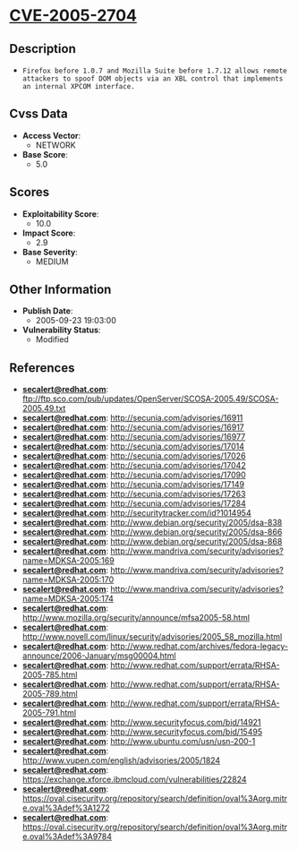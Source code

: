 
# [CVE-2005-2704](https://cve.mitre.org/cgi-bin/cvename.cgi?name=CVE-2005-2704)

## Description

- `Firefox before 1.0.7 and Mozilla Suite before 1.7.12 allows remote attackers to spoof DOM objects via an XBL control that implements an internal XPCOM interface.`

## Cvss Data

- **Access Vector**:
  - NETWORK
- **Base Score**:
  - 5.0

## Scores

- **Exploitability Score**:
  - 10.0
- **Impact Score**:
  - 2.9
- **Base Severity**:
  - MEDIUM

## Other Information

- **Publish Date**:
  - 2005-09-23 19:03:00
- **Vulnerability Status**:
  - Modified

## References

- **secalert@redhat.com**: ftp://ftp.sco.com/pub/updates/OpenServer/SCOSA-2005.49/SCOSA-2005.49.txt
- **secalert@redhat.com**: http://secunia.com/advisories/16911
- **secalert@redhat.com**: http://secunia.com/advisories/16917
- **secalert@redhat.com**: http://secunia.com/advisories/16977
- **secalert@redhat.com**: http://secunia.com/advisories/17014
- **secalert@redhat.com**: http://secunia.com/advisories/17026
- **secalert@redhat.com**: http://secunia.com/advisories/17042
- **secalert@redhat.com**: http://secunia.com/advisories/17090
- **secalert@redhat.com**: http://secunia.com/advisories/17149
- **secalert@redhat.com**: http://secunia.com/advisories/17263
- **secalert@redhat.com**: http://secunia.com/advisories/17284
- **secalert@redhat.com**: http://securitytracker.com/id?1014954
- **secalert@redhat.com**: http://www.debian.org/security/2005/dsa-838
- **secalert@redhat.com**: http://www.debian.org/security/2005/dsa-866
- **secalert@redhat.com**: http://www.debian.org/security/2005/dsa-868
- **secalert@redhat.com**: http://www.mandriva.com/security/advisories?name=MDKSA-2005:169
- **secalert@redhat.com**: http://www.mandriva.com/security/advisories?name=MDKSA-2005:170
- **secalert@redhat.com**: http://www.mandriva.com/security/advisories?name=MDKSA-2005:174
- **secalert@redhat.com**: http://www.mozilla.org/security/announce/mfsa2005-58.html
- **secalert@redhat.com**: http://www.novell.com/linux/security/advisories/2005_58_mozilla.html
- **secalert@redhat.com**: http://www.redhat.com/archives/fedora-legacy-announce/2006-January/msg00004.html
- **secalert@redhat.com**: http://www.redhat.com/support/errata/RHSA-2005-785.html
- **secalert@redhat.com**: http://www.redhat.com/support/errata/RHSA-2005-789.html
- **secalert@redhat.com**: http://www.redhat.com/support/errata/RHSA-2005-791.html
- **secalert@redhat.com**: http://www.securityfocus.com/bid/14921
- **secalert@redhat.com**: http://www.securityfocus.com/bid/15495
- **secalert@redhat.com**: http://www.ubuntu.com/usn/usn-200-1
- **secalert@redhat.com**: http://www.vupen.com/english/advisories/2005/1824
- **secalert@redhat.com**: https://exchange.xforce.ibmcloud.com/vulnerabilities/22824
- **secalert@redhat.com**: https://oval.cisecurity.org/repository/search/definition/oval%3Aorg.mitre.oval%3Adef%3A1272
- **secalert@redhat.com**: https://oval.cisecurity.org/repository/search/definition/oval%3Aorg.mitre.oval%3Adef%3A9784
